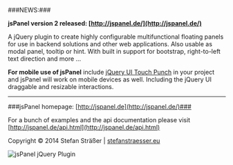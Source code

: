 ###NEWS:###

**jsPanel version 2 released: [http://jspanel.de/](http://jspanel.de/)**

A jQuery plugin to create highly configurable multifunctional floating panels for use in backend solutions and other web applications.
Also usable as modal panel, tooltip or hint. With built in support for bootstrap, right-to-left text direction and more ...

**For mobile use of jsPanel** include [jQuery UI Touch Punch](http://touchpunch.furf.com/) in your project and jsPanel will
work on mobile devices as well. Including the jQuery UI draggable and resizable interactions.

---

###jsPanel homepage: [http://jspanel.de](http://jspanel.de/)###

For a bunch of examples and the api documentation please visit [http://jspanel.de/api.html](http://jspanel.de/api.html)

Copyright &copy; 2014 Stefan Sträßer | [stefanstraesser.eu](http://stefanstraesser.eu)

![jsPanel jQuery Plugin](https://github.com/Flyer53/jsPanel/raw/master/jsPanel.jpg)
